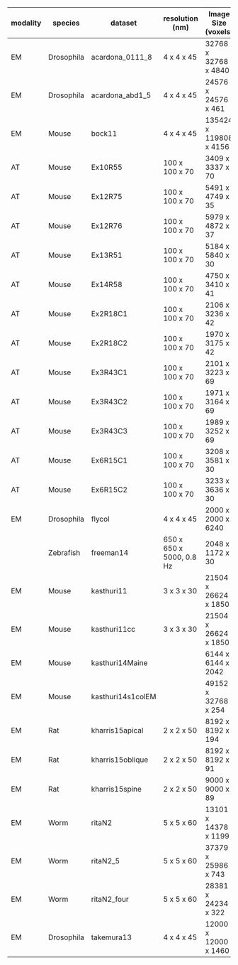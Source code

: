| modality|species|dataset|resolution (nm)|Image Size (voxels)|Number of Channels|Time|reference |
| -----|-----|-----|-----|-----|-----|-----|----- |
| EM|Drosophila|acardona_0111_8|4 x 4 x 45|32768 x 32768 x 4840|1|1|[nature.com/nature/journal/v52...](http://www.nature.com/nature/journal/v520/n7549/abs/nature14297.html) |
| EM|Drosophila|acardona_abd1_5|4 x 4 x 45|24576 x 24576 x 461|1|1|[nature.com/nature/journal/v52...](http://www.nature.com/nature/journal/v520/n7549/abs/nature14297.html) |
| EM|Mouse|bock11|4 x 4 x 45|135424 x 119808 x 4156|1|1|[nature.com/nature/journal/v47...](http://www.nature.com/nature/journal/v471/n7337/full/nature09802.html) |
| AT|Mouse|Ex10R55|100 x 100 x 70|3409 x 3337 x 70|29|1|[nature.com/articles/sdata2014...](http://www.nature.com/articles/sdata201446) |
| AT|Mouse|Ex12R75|100 x 100 x 70|5491 x 4749 x 35|21|1|[nature.com/articles/sdata2014...](http://www.nature.com/articles/sdata201446) |
| AT|Mouse|Ex12R76|100 x 100 x 70|5979 x 4872 x 37|21|1|[nature.com/articles/sdata2014...](http://www.nature.com/articles/sdata201446) |
| AT|Mouse|Ex13R51|100 x 100 x 70|5184 x 5840 x 30|21|1|[nature.com/articles/sdata2014...](http://www.nature.com/articles/sdata201446) |
| AT|Mouse|Ex14R58|100 x 100 x 70|4750 x 3410 x 41|26|1|[nature.com/articles/sdata2014...](http://www.nature.com/articles/sdata201446) |
| AT|Mouse|Ex2R18C1|100 x 100 x 70|2106 x 3236 x 42|25|1|[nature.com/articles/sdata2014...](http://www.nature.com/articles/sdata201446) |
| AT|Mouse|Ex2R18C2|100 x 100 x 70|1970 x 3175 x 42|25|1|[nature.com/articles/sdata2014...](http://www.nature.com/articles/sdata201446) |
| AT|Mouse|Ex3R43C1|100 x 100 x 70|2101 x 3223 x 69|26|1|[nature.com/articles/sdata2014...](http://www.nature.com/articles/sdata201446) |
| AT|Mouse|Ex3R43C2|100 x 100 x 70|1971 x 3164 x 69|26|1|[nature.com/articles/sdata2014...](http://www.nature.com/articles/sdata201446) |
| AT|Mouse|Ex3R43C3|100 x 100 x 70|1989 x 3252 x 69|26|1|[nature.com/articles/sdata2014...](http://www.nature.com/articles/sdata201446) |
| AT|Mouse|Ex6R15C1|100 x 100 x 70|3208 x 3581 x 30|21|1|[nature.com/articles/sdata2014...](http://www.nature.com/articles/sdata201446) |
| AT|Mouse|Ex6R15C2|100 x 100 x 70|3233 x 3636 x 30|21|1|[nature.com/articles/sdata2014...](http://www.nature.com/articles/sdata201446) |
| EM|Drosophila|flycol|4 x 4 x 45|2000 x 2000 x 6240|1|1| |
| |Zebrafish|freeman14|650 x 650 x 5000, 0.8 Hz|2048 x 1172 x 30|1|100|[nature.com/nmeth/journal/v10/...](http://www.nature.com/nmeth/journal/v10/n5/full/nmeth.2434.html) |
| EM|Mouse|kasthuri11|3 x 3 x 30|21504 x 26624 x 1850|1|1|[sciencedirect.com/science/art...](http://www.sciencedirect.com/science/article/pii/S0092867415008247) |
| EM|Mouse|kasthuri11cc|3 x 3 x 30|21504 x 26624 x 1850|1|1|[sciencedirect.com/science/art...](http://www.sciencedirect.com/science/article/pii/S0092867415008247) |
| EM|Mouse|kasthuri14Maine||6144 x 6144 x 2042|1|1|[sciencedirect.com/science/art...](http://www.sciencedirect.com/science/article/pii/S0092867415008247) |
| EM|Mouse|kasthuri14s1colEM||49152 x 32768 x 254|1|1|[sciencedirect.com/science/art...](http://www.sciencedirect.com/science/article/pii/S0092867415008247) |
| EM|Rat|kharris15apical|2 x 2 x 50|8192 x 8192 x 194|1|1|[ncbi.nlm.nih.gov/pubmed/26347...](http://www.ncbi.nlm.nih.gov/pubmed/26347348) |
| EM|Rat|kharris15oblique|2 x 2 x 50|8192 x 8192 x 91|1|1|[ncbi.nlm.nih.gov/pubmed/26347...](http://www.ncbi.nlm.nih.gov/pubmed/26347348) |
| EM|Rat|kharris15spine|2 x 2 x 50|9000 x 9000 x 89|1|1|[ncbi.nlm.nih.gov/pubmed/26347...](http://www.ncbi.nlm.nih.gov/pubmed/26347348) |
| EM|Worm|ritaN2|5 x 5 x 60|13101 x 14378 x 1199|2|1|[wormatlas.org/ver1/MoW_built0...](http://www.wormatlas.org/ver1/MoW_built0.92/toc.html) |
| EM|Worm|ritaN2_5|5 x 5 x 60|37379 x 25986 x 743|2|1|[wormatlas.org/ver1/MoW_built0...](http://www.wormatlas.org/ver1/MoW_built0.92/toc.html) |
| EM|Worm|ritaN2_four|5 x 5 x 60|28381 x 24234 x 322|2|1|[wormatlas.org/ver1/MoW_built0...](http://www.wormatlas.org/ver1/MoW_built0.92/toc.html) |
| EM|Drosophila|takemura13|4 x 4 x 45|12000 x 12000 x 1460|1|1|[nature.com/nature/journal/v50...](http://www.nature.com/nature/journal/v500/n7461/full/nature12450.html#/semi-automated-connectome-reconstruction) |
